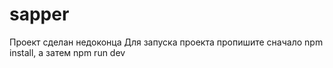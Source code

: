 # sapper
Проект сделан недоконца
Для запуска проекта пропишите сначало npm install, а затем npm run dev
